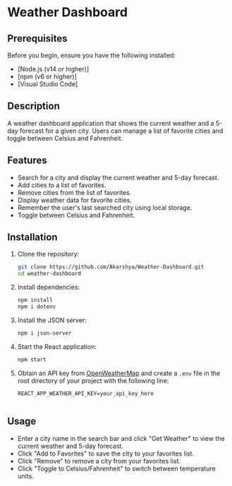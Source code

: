 # Weather Dashboard

## Prerequisites
Before you begin, ensure you have the following installed:

- [Node.js (v14 or higher)]
- [npm (v6 or higher)]
- [Visual Studio Code]

## Description
A weather dashboard application that shows the current weather and a 5-day forecast for a given city. Users can manage a list of favorite cities and toggle between Celsius and Fahrenheit.

## Features
- Search for a city and display the current weather and 5-day forecast.
- Add cities to a list of favorites.
- Remove cities from the list of favorites.
- Display weather data for favorite cities.
- Remember the user's last searched city using local storage.
- Toggle between Celsius and Fahrenheit.

## Installation
1. Clone the repository:
    ```bash
    git clone https://github.com/Akarshya/Weather-Dashboard.git
    cd weather-dashboard
    ```

2. Install dependencies:
    ```bash
    npm install
    npm i dotenv
    ```

3. Install the JSON server:
    ```bash
    npm i json-server
    ```

4. Start the React application:
    ```bash
    npm start
    ```

5. Obtain an API key from [OpenWeatherMap](https://home.openweathermap.org/users/sign_up) and create a `.env` file in the root directory of your project with the following line:
   ```plaintext
   REACT_APP_WEATHER_API_KEY=your_api_key_here


## Usage
- Enter a city name in the search bar and click "Get Weather" to view the current weather and 5-day forecast.
- Click "Add to Favorites" to save the city to your favorites list.
- Click "Remove" to remove a city from your favorites list.
- Click "Toggle to Celsius/Fahrenheit" to switch between temperature units.
